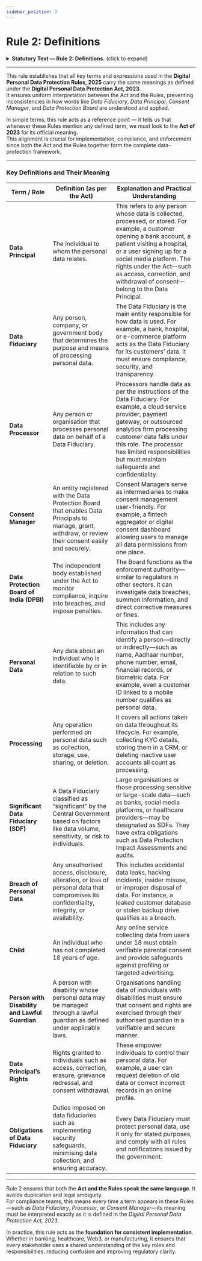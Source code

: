 ```yaml
---
sidebar_position: 2
---
```


# Rule 2: Definitions

<details>
  <summary><strong>Statutory Text — Rule 2: Definitions.</strong> (click to expand)</summary>

2. Definitions.—Unless the context otherwise requires, all expressions shall have the meaning assigned to them in the Digital Personal Data Protection Act, 2023 (22 of 2023) (hereinafter referred to as “Act”).
</details>

---

This rule establishes that all key terms and expressions used in the **Digital Personal Data Protection Rules, 2025** carry the same meanings as defined under the **Digital Personal Data Protection Act, 2023**.  
It ensures uniform interpretation between the Act and the Rules, preventing inconsistencies in how words like *Data Fiduciary*, *Data Principal*, *Consent Manager*, and *Data Protection Board* are understood and applied.  

In simple terms, this rule acts as a reference point — it tells us that whenever these Rules mention any defined term, we must look to the **Act of 2023** for its official meaning.  
This alignment is crucial for implementation, compliance, and enforcement since both the Act and the Rules together form the complete data-protection framework.

---

### Key Definitions and Their Meaning  

| **Term / Role** | **Definition (as per the Act)** | **Explanation and Practical Understanding** |
|------------------|----------------------------------|---------------------------------------------|
| **Data Principal** | The individual to whom the personal data relates. | This refers to any person whose data is collected, processed, or stored. For example, a customer opening a bank account, a patient visiting a hospital, or a user signing up for a social media platform. The rights under the Act—such as access, correction, and withdrawal of consent—belong to the Data Principal. |
| **Data Fiduciary** | Any person, company, or government body that determines the purpose and means of processing personal data. | The Data Fiduciary is the main entity responsible for how data is used. For example, a bank, hospital, or e-commerce platform acts as the Data Fiduciary for its customers’ data. It must ensure compliance, security, and transparency. |
| **Data Processor** | Any person or organisation that processes personal data on behalf of a Data Fiduciary. | Processors handle data as per the instructions of the Data Fiduciary. For example, a cloud service provider, payment gateway, or outsourced analytics firm processing customer data falls under this role. The processor has limited responsibilities but must maintain safeguards and confidentiality. |
| **Consent Manager** | An entity registered with the Data Protection Board that enables Data Principals to manage, grant, withdraw, or review their consent easily and securely. | Consent Managers serve as intermediaries to make consent management user-friendly. For example, a fintech aggregator or digital consent dashboard allowing users to manage all data permissions from one place. |
| **Data Protection Board of India (DPBI)** | The independent body established under the Act to monitor compliance, inquire into breaches, and impose penalties. | The Board functions as the enforcement authority—similar to regulators in other sectors. It can investigate data breaches, summon information, and direct corrective measures or fines. |
| **Personal Data** | Any data about an individual who is identifiable by or in relation to such data. | This includes any information that can identify a person—directly or indirectly—such as name, Aadhaar number, phone number, email, financial records, or biometric data. For example, even a customer ID linked to a mobile number qualifies as personal data. |
| **Processing** | Any operation performed on personal data such as collection, storage, use, sharing, or deletion. | It covers all actions taken on data throughout its lifecycle. For example, collecting KYC details, storing them in a CRM, or deleting inactive user accounts all count as processing. |
| **Significant Data Fiduciary (SDF)** | A Data Fiduciary classified as “significant” by the Central Government based on factors like data volume, sensitivity, or risk to individuals. | Large organisations or those processing sensitive or large-scale data—such as banks, social media platforms, or healthcare providers—may be designated as SDFs. They have extra obligations such as Data Protection Impact Assessments and audits. |
| **Breach of Personal Data** | Any unauthorised access, disclosure, alteration, or loss of personal data that compromises its confidentiality, integrity, or availability. | This includes accidental data leaks, hacking incidents, insider misuse, or improper disposal of data. For instance, a leaked customer database or stolen backup drive qualifies as a breach. |
| **Child** | An individual who has not completed 18 years of age. | Any online service collecting data from users under 18 must obtain verifiable parental consent and provide safeguards against profiling or targeted advertising. |
| **Person with Disability and Lawful Guardian** | A person with disability whose personal data may be managed through a lawful guardian as defined under applicable laws. | Organisations handling data of individuals with disabilities must ensure that consent and rights are exercised through their authorised guardian in a verifiable and secure manner. |
| **Data Principal’s Rights** | Rights granted to individuals such as access, correction, erasure, grievance redressal, and consent withdrawal. | These empower individuals to control their personal data. For example, a user can request deletion of old data or correct incorrect records in an online profile. |
| **Obligations of Data Fiduciary** | Duties imposed on data fiduciaries such as implementing security safeguards, minimising data collection, and ensuring accuracy. | Every Data Fiduciary must protect personal data, use it only for stated purposes, and comply with all rules and notifications issued by the government. |

---


Rule 2 ensures that both the **Act and the Rules speak the same language**. It avoids duplication and legal ambiguity.  
For compliance teams, this means every time a term appears in these Rules—such as *Data Fiduciary*, *Processor*, or *Consent Manager*—its meaning must be interpreted exactly as it is defined in the *Digital Personal Data Protection Act, 2023*.  

In practice, this rule acts as the **foundation for consistent implementation**. Whether in banking, healthcare, Web3, or manufacturing, it ensures that every stakeholder uses a shared understanding of the key roles and responsibilities, reducing confusion and improving regulatory clarity.
